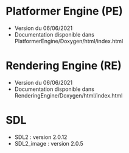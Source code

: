 
# Platformer Engine (PE)

- Version du 06/06/2021
- Documentation disponible dans PlatformerEngine/Doxygen/html/index.html

# Rendering Engine (RE)

- Version du 06/06/2021
- Documentation disponible dans RenderingEngine/Doxygen/html/index.html

# SDL

- SDL2 :       version 2.0.12
- SDL2_image : version 2.0.5